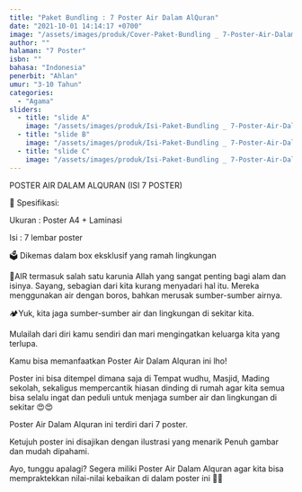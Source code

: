 ```yaml
---
title: "Paket Bundling : 7 Poster Air Dalam AlQuran"
date: "2021-10-01 14:14:17 +0700"
image: "/assets/images/produk/Cover-Paket-Bundling _ 7-Poster-Air-Dalam-AlQuran.jpeg"
author: ""
halaman: "7 Poster"
isbn: ""
bahasa: "Indonesia"
penerbit: "Ahlan"
umur: "3-10 Tahun"
categories: 
  - "Agama"
sliders: 
  - title: "slide A"
    image: "/assets/images/produk/Isi-Paket-Bundling _ 7-Poster-Air-Dalam-AlQuran-1.jpeg"
  - title: "slide B"
    image: "/assets/images/produk/Isi-Paket-Bundling _ 7-Poster-Air-Dalam-AlQuran-2.jpeg"
  - title: "slide C"
    image: "/assets/images/produk/Isi-Paket-Bundling _ 7-Poster-Air-Dalam-AlQuran-3.jpeg"
---
```


POSTER AIR DALAM ALQURAN (ISI 7 POSTER)



📝 Spesifikasi:

Ukuran : Poster A4 + Laminasi

Isi : 7 lembar poster



🗳️ Dikemas dalam box eksklusif yang ramah lingkungan



🌴AIR termasuk salah satu karunia Allah yang sangat penting bagi alam dan isinya. Sayang, sebagian dari kita kurang menyadari hal itu. Mereka menggunakan air dengan boros, bahkan merusak sumber-sumber airnya. 



🏕️Yuk, kita jaga sumber-sumber air dan lingkungan di sekitar kita. 

Mulailah dari diri kamu sendiri dan mari mengingatkan keluarga kita yang terlupa.



Kamu bisa memanfaatkan Poster Air Dalam Alquran ini lho!

Poster ini bisa ditempel dimana saja di Tempat wudhu, Masjid, Mading sekolah, sekaligus mempercantik hiasan dinding di rumah agar kita semua bisa selalu ingat dan peduli untuk menjaga sumber air dan lingkungan di sekitar 😍😍



Poster Air Dalam Alquran ini terdiri dari 7 poster.



Ketujuh poster ini disajikan dengan ilustrasi yang menarik Penuh gambar dan mudah dipahami.



Ayo, tunggu apalagi? Segera miliki Poster Air Dalam Alquran agar kita bisa mempraktekkan nilai-nilai kebaikan di dalam poster ini 🤩🤩
